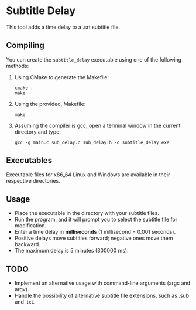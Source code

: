 # Subtitle Delay
This tool adds a time delay to a .srt subtitle file.

## Compiling
You can create the `subtitle_delay` executable using one of the following methods:

1. Using CMake to generate the Makefile:
   ```console
   cmake .
   make
   ```
2. Using the provided, Makefile:
   ```console
   make
   ```
3. Assuming the compiler is gcc, open a terminal window in the current directory and type:
   ```console
   gcc -g main.c sub_delay.c sub_delay.h -o subtitle_delay.exe
   ```

## Executables
Executable files for x86_64 Linux and Windows are available in their respective directories.

## Usage
- Place the executable in the directory with your subtitle files.
- Run the program, and it will prompt you to select the subtitle file for modification.
- Enter a time delay in **milliseconds** (1 millisecond = 0.001 seconds).
- Positive delays move subtitles forward; negative ones move them backward.
- The maximum delay is 5 minutes (300000 ms).

## TODO
 - Implement an alternative usage with command-line arguments (argc and argv).
 - Handle the possibility of alternative subtitle file extensions, such as .sub and .txt.
